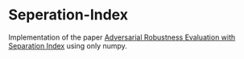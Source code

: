 # Seperation-Index
Implementation of the paper [Adversarial Robustness Evaluation with Separation Index](https://ieeexplore.ieee.org/abstract/document/10326326) using only numpy.

